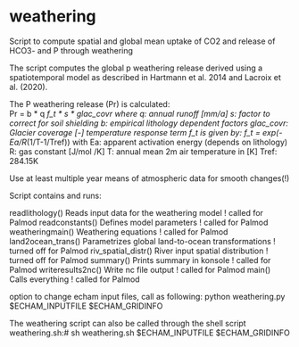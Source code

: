 # weathering
Script to compute spatial and global mean uptake of CO2 and release of HCO3- and P through weathering

The script computes the global p weathering release derived using a spatiotemporal model as described in Hartmann et al. 2014
and Lacroix et al. (2020).

  The P weathering release (Pr) is calculated:                
     Pr = b * q *f_t * s * glac_covr
     where
     q: annual runoff [mm/a]
     s: factor to correct for soil shielding
     b: empirical lithology dependent factors 
     glac_covr: Glacier coverage [-]
     temperature response term f_t is given by:
     f_t = exp(-Ea/R*(1/T-1/Tref))
     with
     Ea:  apparent activation energy (depends on lithology)
     R: gas constant [J/mol /K] 
     T: annual mean 2m air temperature in [K]
     Tref: 284.15K


 Use at least multiple year means of atmospheric data for smooth changes(!)

 Script contains and runs:

 readlithology()     Reads input data for the weathering model   ! called for Palmod
 readconstants()     Defines model parameters                    ! called for Palmod
 weatheringmain()    Weathering equations                        ! called for Palmod
 land2ocean_trans()  Parametrizes global land-to-ocean transformations  ! turned off for Palmod
 riv_spatial_distr() River input spatial distribution            ! turned off for Palmod
 summary()           Prints summary in konsole                   ! called for Palmod
 writeresults2nc()   Write nc file output                        ! called for Palmod
 main()              Calls everything                            ! called for Palmod

 option to change echam input files, call as following:
 python weathering.py $ECHAM_INPUTFILE $ECHAM_GRIDINFO
 
 The weathering script can also be called through the shell script weathering.sh:#
  sh weathering.sh $ECHAM_INPUTFILE $ECHAM_GRIDINFO

